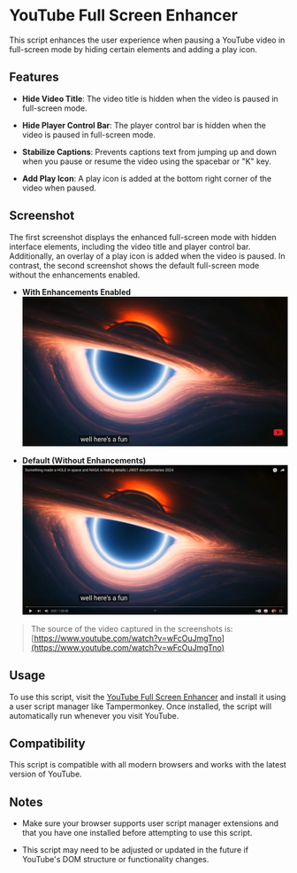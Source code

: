 # YouTube Full Screen Enhancer

This script enhances the user experience when pausing a YouTube video in full-screen mode by hiding certain elements and adding a play icon.

## Features

- **Hide Video Title**: The video title is hidden when the video is paused in full-screen mode.
- **Hide Player Control Bar**: The player control bar is hidden when the video is paused in full-screen mode.

- **Stabilize Captions**: Prevents captions text from jumping up and down when you pause or resume the video using the spacebar or "K" key.

- **Add Play Icon**: A play icon is added at the bottom right corner of the video when paused.

## Screenshot

The first screenshot displays the enhanced full-screen mode with hidden interface elements, including the video title and player control bar. Additionally, an overlay of a play icon is added when the video is paused. In contrast, the second screenshot shows the default full-screen mode without the enhancements enabled.

- **With Enhancements Enabled**
  ![Enable](assets/images/enable.png)

- **Default (Without Enhancements)**
  ![Disable](assets/images/disable.png)

> The source of the video captured in the screenshots is: [https://www.youtube.com/watch?v=wFcOuJmgTno](https://www.youtube.com/watch?v=wFcOuJmgTno)

## Usage

To use this script, visit the [YouTube Full Screen Enhancer](https://greasyfork.org/en/scripts/460569) and install it using a user script manager like Tampermonkey. Once installed, the script will automatically run whenever you visit YouTube.

## Compatibility

This script is compatible with all modern browsers and works with the latest version of YouTube.

## Notes

- Make sure your browser supports user script manager extensions and that you have one installed before attempting to use this script.

- This script may need to be adjusted or updated in the future if YouTube's DOM structure or functionality changes.
